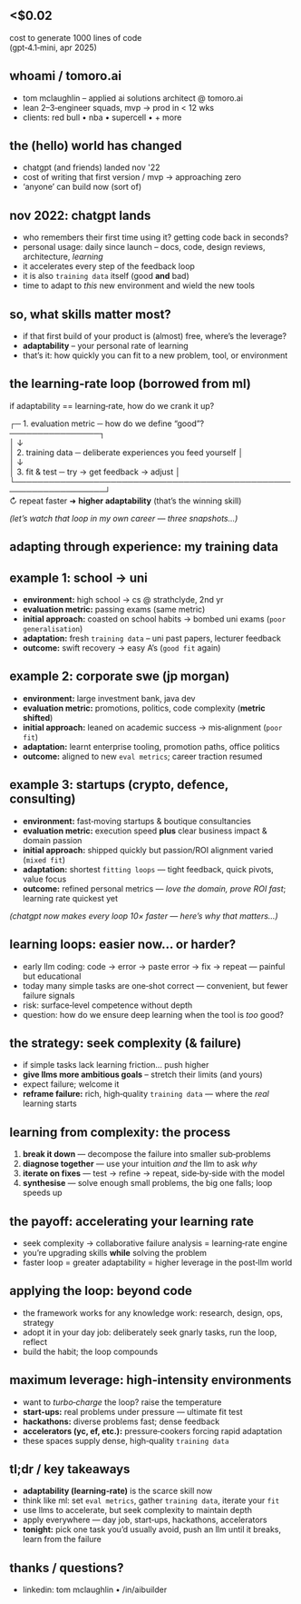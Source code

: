 








## <$0.02

cost to generate 1000 lines of code  
(gpt‑4.1‑mini, apr 2025)














## whoami / tomoro.ai

- tom mclaughlin – applied ai solutions architect @ tomoro.ai  
- lean 2–3‑engineer squads, mvp → prod in < 12 wks  
- clients: red bull • nba • supercell • + more













## the (hello) world has changed

- chatgpt (and friends) landed nov '22  
- cost of writing that first version / mvp → approaching zero  
- ‘anyone’ can build now (sort of)













## nov 2022: chatgpt lands

- who remembers their first time using it? getting code back in seconds?  
- personal usage: daily since launch – docs, code, design reviews, architecture, *learning*  
- it accelerates every step of the feedback loop  
- it is also `training data` itself (good **and** bad)  
- time to adapt to *this* new environment and wield the new tools  













## so, what skills matter most?

- if that first build of your product is (almost) free, where’s the leverage?  
- **adaptability** – your personal rate of learning  
- that’s it: how quickly you can fit to a new problem, tool, or environment













## the learning‑rate loop  (borrowed from ml)

if adaptability == learning‑rate, how do we crank it up?

┌─ 1. evaluation metric ─ how do we define “good”? ────────────────┐  
│                                                                  ↓  
│  2. training data ─ deliberate experiences you feed yourself     │  
│                                                                  ↓  
│  3. fit & test ─ try → get feedback → adjust                     │  
└──────────────────────────────────────────────────────────────────┘  
↻ repeat faster  ➜  **higher adaptability**  (that’s the winning skill)

*(let’s watch that loop in my own career — three snapshots…)*













## adapting through experience: my training data













## example 1: school → uni

- **environment:** high school → cs @ strathclyde, 2nd yr  
- **evaluation metric:** passing exams (same metric)  
- **initial approach:** coasted on school habits → bombed uni exams (`poor generalisation`)  
- **adaptation:** fresh `training data` – uni past papers, lecturer feedback  
- **outcome:** swift recovery → easy A’s (`good fit` again)













## example 2: corporate swe (jp morgan)

- **environment:** large investment bank, java dev  
- **evaluation metric:** promotions, politics, code complexity (**metric shifted**)  
- **initial approach:** leaned on academic success → mis‑alignment (`poor fit`)  
- **adaptation:** learnt enterprise tooling, promotion paths, office politics  
- **outcome:** aligned to new `eval metrics`; career traction resumed













## example 3: startups (crypto, defence, consulting)

- **environment:** fast‑moving startups & boutique consultancies  
- **evaluation metric:** execution speed **plus** clear business impact & domain passion  
- **initial approach:** shipped quickly but passion/ROI alignment varied (`mixed fit`)  
- **adaptation:** shortest `fitting loops` — tight feedback, quick pivots, value focus  
- **outcome:** refined personal metrics — *love the domain, prove ROI fast*; learning rate quickest yet  

*(chatgpt now makes every loop 10× faster — here’s why that matters…)*













## learning loops: easier now… or harder?

- early llm coding: code → error → paste error → fix → repeat — painful but educational  
- today many simple tasks are one‑shot correct — convenient, but fewer failure signals  
- risk: surface‑level competence without depth  
- question: how do we ensure deep learning when the tool is *too* good?













## the strategy: seek complexity (& failure)

- if simple tasks lack learning friction… push higher  
- **give llms more ambitious goals** – stretch their limits (and yours)  
- expect failure; welcome it  
- **reframe failure:** rich, high‑quality `training data` — where the *real* learning starts













## learning from complexity: the process

1. **break it down** — decompose the failure into smaller sub‑problems  
2. **diagnose together** — use your intuition *and* the llm to ask *why*  
3. **iterate on fixes** — test → refine → repeat, side‑by‑side with the model  
4. **synthesise** — solve enough small problems, the big one falls; loop speeds up













## the payoff: accelerating your learning rate

- seek complexity → collaborative failure analysis = learning‑rate engine  
- you’re upgrading skills **while** solving the problem  
- faster loop = greater adaptability = higher leverage in the post‑llm world













## applying the loop: beyond code

- the framework works for any knowledge work: research, design, ops, strategy  
- adopt it in your day job: deliberately seek gnarly tasks, run the loop, reflect  
- build the habit; the loop compounds













## maximum leverage: high‑intensity environments

- want to *turbo‑charge* the loop? raise the temperature  
- **start‑ups:** real problems under pressure — ultimate fit test  
- **hackathons:** diverse problems fast; dense feedback  
- **accelerators (yc, ef, etc.):** pressure‑cookers forcing rapid adaptation  
- these spaces supply dense, high‑quality `training data`













## tl;dr / key takeaways

- **adaptability (learning‑rate)** is the scarce skill now  
- think like ml: set `eval metrics`, gather `training data`, iterate your `fit`  
- use llms to accelerate, but seek complexity to maintain depth  
- apply everywhere — day job, start‑ups, hackathons, accelerators  
- **tonight:** pick one task you’d usually avoid, push an llm until it breaks, learn from the failure













## thanks / questions?

- linkedin: tom mclaughlin  •  /in/aibuilder